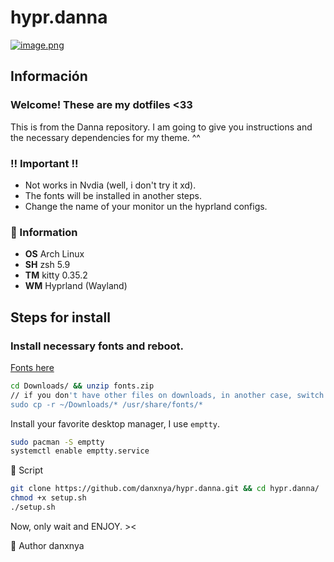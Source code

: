 # hypr.danna
[![image.png](https://i.postimg.cc/s2zMMbt1/image.png)](https://postimg.cc/3kL86frH)
## Información

### Welcome! These are my dotfiles <33
This is from the Danna repository. I am going to give you instructions and the necessary dependencies for my theme. ^^

### ‼️ Important !!
- Not works in Nvdia (well, i don't try it xd).
- The fonts will be installed in another steps.
- Change the name of your monitor un the hyprland configs.

### 🍧 Information

-  **OS** Arch Linux
-  **SH** zsh 5.9
-  **TM** kitty 0.35.2
-  **WM** Hyprland (Wayland)

## Steps for install

### Install necessary fonts and reboot.
[Fonts here](https://mega.nz/file/GxFVSLLY#etuNc6QRrEl6wgl_ZatvomojDhkBTFPqlKS7ELk7KAM)
```sh
cd Downloads/ && unzip fonts.zip
// if you don't have other files on downloads, in another case, switch the directory direction.
sudo cp -r ~/Downloads/* /usr/share/fonts/*
```
Install your favorite desktop manager, I use `emptty`.
```sh
sudo pacman -S emptty
systemctl enable emptty.service
```

🔧 Script
```sh
git clone https://github.com/danxnya/hypr.danna.git && cd hypr.danna/
chmod +x setup.sh
./setup.sh
```
Now, only wait and ENJOY. ><


👤 Author
danxnya
